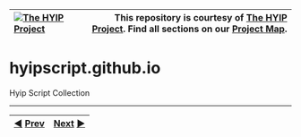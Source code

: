 |[![The HYIP Project](https://avatars1.githubusercontent.com/u/8466209?v=10&s=30)](https://github.com/hyip) |This repository is courtesy of [The HYIP Project](https://github.com/hyip). Find all sections on our [Project Map](https://github.com/hyip/info/wiki/maps).|
|:----|----:|

# hyipscript.github.io
Hyip Script Collection



***
|[:arrow_backward:](https://github.com/hyip/info) [Prev](https://github.com/hyip/info)|[Next](https://github.com/hyipscript/hyipscript.github.io/wiki/Home) [:arrow_forward:](https://github.com/hyipscript/hyipscript.github.io/wiki/Home)|
|:----|----:|
